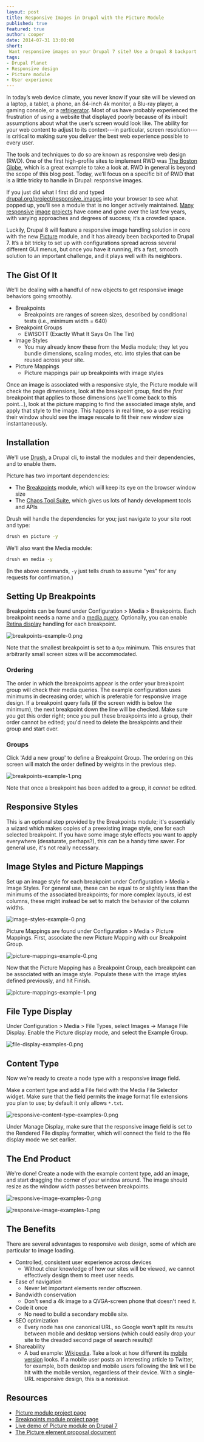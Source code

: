 ```yaml
---
layout: post
title: Responsive Images in Drupal with the Picture Module
published: true
featured: true
author: cooper
date: 2014-07-31 13:00:00
short:
 Want responsive images on your Drupal 7 site? Use a Drupal 8 backport to get the job done.
tags:
- Drupal Planet
- Responsive design
- Picture module
- User experience
---
```


In today’s web device climate, you never know if your site will be viewed on a laptop, a tablet, a phone, an 84-inch 4k monitor, a Blu-ray player, a gaming console, or a [refrigerator](http://www.samsung.com/us/appliances/refrigerators/RF4289HARS/XAA "Seriously."). Most of us have probably experienced the frustration of using a website that displayed poorly because of its inbuilt assumptions about what the user’s screen would look like. The ability for your web content to adjust to its context---in particular, screen resolution---is critical to making sure you deliver the best web experience possible to every user.

The tools and techniques to do so are known as responsive web design (RWD). One of the first high-profile sites to implement RWD was [The Boston Globe](http://www.bostonglobe.com/), which is a great example to take a look at. RWD in general is beyond the scope of this blog post. Today, we’ll focus on a specific bit of RWD that is a little tricky to handle in Drupal: responsive images.

If you just did what I first did and typed [drupal.org/project/responsive_images](http://drupal.org/project/responsive_images) into your browser to see what popped up, you’ll see a module that is no longer actively maintained. [Many](https://www.drupal.org/project/adaptive_image) [responsive](https://www.drupal.org/project/cs_adaptive_image) [image](https://www.drupal.org/project/ais) [projects](https://www.drupal.org/project/resp_img) have come and gone over the last few years, with varying approaches and degrees of success; it’s a crowded space.

Luckily, Drupal 8 will feature a responsive image handling solution in core with the new [Picture](https://www.drupal.org/project/picture) module, and it has already been backported to Drupal 7. It’s a bit tricky to set up with configurations spread across several different GUI menus, but once you have it running, it’s a fast, smooth solution to an important challenge, and it plays well with its neighbors.

## The Gist Of It

We'll be dealing with a handful of new objects to get responsive image behaviors going smoothly.

- Breakpoints
    - Breakpoints are ranges of screen sizes, described by conditional tests (i.e., minimum width = 640)
- Breakpoint Groups
	- EWISOTT (Exactly What It Says On The Tin)
- Image Styles
	- You may already know these from the Media module; they let you bundle dimensions, scaling modes, etc. into styles that can be reused across your site.
- Picture Mappings
    - Picture mappings pair up breakpoints with image styles
    
Once an image is associated with a responsive style, the Picture module will check the page dimensions, look at the breakpoint group, find the _first_ breakpoint that applies to those dimensions (we'll come back to this point...), look at the picture mapping to find the associated image style, and apply that style to the image. This happens in real time, so a user resizing their window should see the image rescale to fit their new window size instantaneously.

## Installation

We'll use [Drush](http://drush.ws/), a Drupal cli, to install the modules and their dependencies, and to enable them.

Picture has two important dependencies:

- The [Breakpoints](https://www.drupal.org/project/breakpoints) module, which will keep its eye on the browser window size
- The [Chaos Tool Suite](https://www.drupal.org/project/ctools), which gives us lots of handy development tools and APIs

Drush will handle the dependencies for you; just navigate to your site root and type:

~~~bash
drush en picture -y
~~~

We'll also want the Media module:

~~~bash
drush en media -y
~~~

(In the above commands, `-y` just tells drush to assume "yes" for any requests for confirmation.)

## Setting Up Breakpoints

Breakpoints can be found under Configuration > Media > Breakpoints. Each breakpoint needs a name and a [media query](http://css-tricks.com/resolution-specific-stylesheets/). Optionally, you can enable [Retina display](http://www.sitepoint.com/support-retina-displays/) handling for each breakpoint.

![breakpoints-example-0.png](/assets/images/blog/breakpoints-example-0.png "Three breakpoints with basic media queries")

Note that the smallest breakpoint is set to a `0px` minimum. This ensures that arbitrarily small screen sizes will be accommodated.

### Ordering

The order in which the breakpoints appear is the order your breakpoint group will check their media queries. The example configuration uses minimums in decreasing order, which is preferable for responsive image design. If a breakpoint query fails (if the screen width is below the minimum), the next breakpoint down the line will be checked. Make sure you get this order right; once you pull these breakpoints into a group, their order cannot be edited; you'd need to delete the breakpoints and their group and start over.

### Groups

Click 'Add a new group' to define a Breakpoint Group. The ordering on this screen will match the order defined by weights in the previous step.

![breakpoints-example-1.png](/assets/images/blog/breakpoints-example-1.png "A simple breakpoint group")

Note that once a breakpoint has been added to a group, it _cannot_ be edited.

## Responsive Styles

This is an optional step provided by the Breakpoints module; it's essentially a wizard which makes copies of a preexisting image style, one for each selected breakpoint. If you have some image style effects you want to apply everywhere (desaturate, perhaps?), this can be a handy time saver. For general use, it's not really necessary.

## Image Styles and Picture Mappings

Set up an image style for each breakpoint under Configuration > Media > Image Styles. For general use, these can be equal to or slightly less than the minimums of the associated breakpoints; for more complex layouts, id est columns, these might instead be set to match the behavior of the column widths.

![image-styles-example-0.png](/assets/images/blog/image-styles-example-0.png "Three basic image styles") 

Picture Mappings are found under Configuration > Media > Picture Mappings. First, associate the new Picture Mapping with our Breakpoint Group.

![picture-mappings-example-0.png](/assets/images/blog/picture-mappings-example-0.png "Setting the breakpoint group of a picture mapping")

Now that the Picture Mapping has a Breakpoint Group, each breakpoint can be associated with an image style. Populate these with the image styles defined previously, and hit Finish.

![picture-mappings-example-1.png](/assets/images/blog/picture-mappings-example-1.png "Picture mapping configuration")

## File Type Display

Under Configuration > Media > File Types, select Images -> Manage File Display. Enable the Picture display mode, and select the Example Group.

![file-display-examples-0.png](/assets/images/blog/file-display-examples-0.png "File display settings")

## Content Type

Now we're ready to create a node type with a responsive image field.

Make a content type and add a File field with the Media File Selector widget. Make sure that the field permits the image format file extensions you plan to use; by default it only allows `*.txt`.

![responsive-content-type-examples-0.png](/assets/images/blog/responsive-content-type-examples-0.png "Node content type") 

Under Manage Display, make sure that the responsive image field is set to the Rendered File display formatter, which will connect the field to the file display mode we set earlier.

## The End Product

We're done! Create a node with the example content type, add an image, and start dragging the corner of your window around. The image should resize as the window width passes between breakpoints.

![responsive-image-examples-0.png](/assets/images/blog/responsive-image-example-0.png "Medium image") 

![responsive-image-examples-1.png](/assets/images/blog/responsive-image-example-1.png "Small image") 

## The Benefits

There are several advantages to responsive web design, some of which are particular to image loading.

* Controlled, consistent user experience across devices
    * Without clear knowledge of how our sites will be viewed, we cannot effectively design them to meet user needs.
* Ease of navigation
    * Never let important elements render offscreen.
* Bandwidth conservation 
    * Don't send a 4k image to a QVGA-screen phone that doesn't need it.
* Code it once 
    * No need to build a secondary mobile site.
* SEO optimization 
    * Every node has one canonical URL, so Google won't split its results between mobile and desktop versions (which could easily drop your site to the dreaded second page of search results)!
* Shareability
    * A bad example: [Wikipedia](http://en.wikipedia.org/wiki/Drupal). Take a look at how different its [mobile version](http://en.m.wikipedia.org/wiki/Drupal) looks. If a mobile user posts an interesting article to Twitter, for example, both desktop and mobile users following the link will be hit with the mobile version, regardless of their device. With a single-URL responsive design, this is a nonissue.

## Resources

- [Picture module project page](https://www.drupal.org/project/picture)
- [Breakpoints module project page](https://www.drupal.org/project/breakpoints)
- [Live demo of Picture module on Drupal 7](http://picture7d.h011.attiks.com/node/1)
- [The Picture element proposal document](http://picture.responsiveimages.org/)
